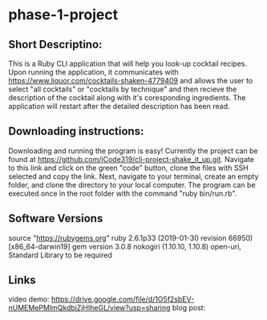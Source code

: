 # phase-1-project
## Short Descriptino:
This is a Ruby CLI application that will help you look-up cocktail recipes. Upon running the application, it communicates with https://www.liquor.com/cocktails-shaken-4779409 and allows the user to select "all cocktails" or "cocktails by technique" and then recieve the description of the cocktail along with it's coresponding ingredients. The application will restart after the detailed description has been read.

## Downloading instructions: 
Downloading and running the program is easy!  Currently the project can be found at https://github.com/jCode319/cli-project-shake_it_up.git.  Navigate to this link and click on the green "code" button, clone the files with SSH selected and copy the link.  Next, navigate to your terminal, create an empty folder, and clone the directory to your local computer.  The program can be executed once in the root folder with the command "ruby bin/run.rb".

## Software Versions
source "https://rubygems.org"
ruby 2.6.1p33 (2019-01-30 revision 66950) [x86_64-darwin19]
gem version 3.0.8
nokogiri (1.10.10, 1.10.8)
open-uri, Standard Library to be required

## Links
video demo: https://drive.google.com/file/d/1O5f2sbEV-nUMEMePMlmQkdbiZjHIheGL/view?usp=sharing
blog post: 